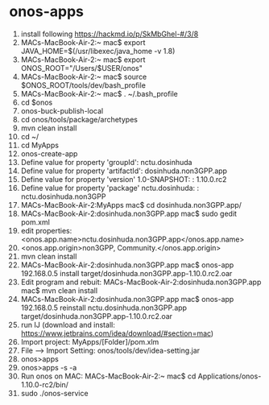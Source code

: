 # onos-apps
1. install following https://hackmd.io/p/SkMbGhel-#/3/8
2. MACs-MacBook-Air-2:~ mac$ export JAVA_HOME=$(/usr/libexec/java_home -v 1.8)
3. MACs-MacBook-Air-2:~ mac$ export ONOS_ROOT="/Users/$USER/onos"
4. MACs-MacBook-Air-2:~ mac$ source $ONOS_ROOT/tools/dev/bash_profile
5. MACs-MacBook-Air-2:~ mac$ . ~/.bash_profile
6. cd $onos
7. onos-buck-publish-local 
8. cd onos/tools/package/archetypes
9. mvn clean install
10.  cd ~/
11. cd MyApps 
12. onos-create-app
13. Define value for property 'groupId': nctu.dosinhuda
14. Define value for property 'artifactId': dosinhuda.non3GPP.app
15. Define value for property 'version' 1.0-SNAPSHOT: : 1.10.0.rc2
16. Define value for property 'package' nctu.dosinhuda: : nctu.dosinhuda.non3GPP
17. MACs-MacBook-Air-2:MyApps mac$ cd dosinhuda.non3GPP.app/
18. MACs-MacBook-Air-2:dosinhuda.non3GPP.app mac$ sudo gedit pom.xml 
19. edit properties: <onos.app.name>nctu.dosinhuda.non3GPP.app</onos.app.name>
20.  <onos.app.origin>non3GPP, Community.</onos.app.origin>
21. mvn clean install
22. MACs-MacBook-Air-2:dosinhuda.non3GPP.app mac$ onos-app 192.168.0.5 install target/dosinhuda.non3GPP.app-1.10.0.rc2.oar
23. Edit program and rebuit: MACs-MacBook-Air-2:dosinhuda.non3GPP.app mac$ mvn clean install
24. MACs-MacBook-Air-2:dosinhuda.non3GPP.app mac$ onos-app 192.168.0.5 reinstall nctu.dosinhuda.non3GPP.app target/dosinhuda.non3GPP.app-1.10.0.rc2.oar 
25. run IJ (download and install: https://www.jetbrains.com/idea/download/#section=mac)
26. Import project: MyApps/[Folder]/pom.xlm
27. File --> Import Setting: onos/tools/dev/idea-setting.jar
28. onos>apps
29. onos>apps -s -a
30. Run onos on MAC: MACs-MacBook-Air-2:~ mac$ cd Applications/onos-1.10.0-rc2/bin/
31. sudo ./onos-service

